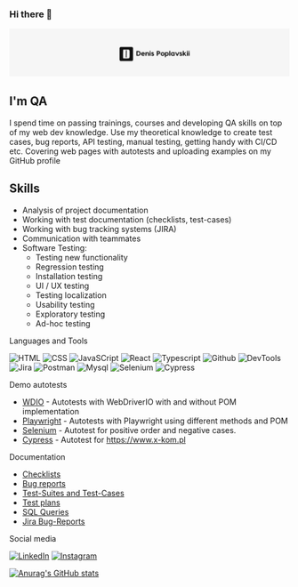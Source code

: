 ### Hi there 👋

[![Header](https://github.com/normal64/normal64/blob/main/assets/header.png)](https://normal64.github.io/prtfl/)

## I'm QA 
I spend time on passing trainings,
courses and developing QA skills on top of my
web dev knowledge. Use my theoretical
knowledge to create test cases, bug reports,
API testing, manual testing, getting handy with
CI/CD etc. Covering web pages with autotests
and uploading examples on my GitHub profile
## Skills

- Analysis of project documentation
- Working with test documentation (checklists, test-cases)
- Working with bug tracking systems (JIRA)
- Communication with teammates
- Software Testing:
  - Testing new functionality
  - Regression testing
  - Installation testing
  - UI / UX testing
  - Testing localization
  - Usability testing
  - Exploratory testing
  - Ad-hoc testing

Languages and Tools

![HTML](https://img.shields.io/badge/<HTML>-090909?style=for-the-badge&logo=html)
![CSS](https://img.shields.io/badge/CSS-090909?style=for-the-badge&logo=CSS)
![JavaSCript](https://img.shields.io/badge/JavaScript-090909?style=for-the-badge&logo=Javascript)
![React](https://img.shields.io/badge/React-090909?style=for-the-badge&logo=react)
![Typescript](https://img.shields.io/badge/Typescript-090909?style=for-the-badge&logo=Typescript)
![Github](https://img.shields.io/badge/Github-090909?style=for-the-badge&logo=Github)
![DevTools](https://img.shields.io/badge/DevTools-090909?style=for-the-badge&logo=Googlechrome)
![Jira](https://img.shields.io/badge/Jira-090909?style=for-the-badge&logo=Jira)
![Postman](https://img.shields.io/badge/Postman-090909?style=for-the-badge&logo=postman)
![Mysql](https://img.shields.io/badge/MySQL-090909?style=for-the-badge&logo=mysql)
![Selenium](https://img.shields.io/badge/Selenium-090909?style=for-the-badge&logo=selenium)
![Cypress](https://img.shields.io/badge/Cypress-090909?style=for-the-badge&logo=cypress)

Demo autotests
- <a href="https://github.com/normal64/Epam-webriverIO-HT">WDIO</a> - Autotests with WebDriverIO with and without POM implementation 
- <a href="https://github.com/normal64/playwright">Playwright</a> - Autotests with Playwright using different methods and POM
- <a href="https://github.com/normal64/grazeAutomation">Selenium</a> - Autotest for positive order and negative cases.
- <a href="https://github.com/normal64/x-com">Cypress</a>  - Autotest for https://www.x-kom.pl


Documentation
- <a href="https://drive.google.com/drive/u/0/folders/1Ti4HoHVZMDCkfhyD-o6ehYG1IArxlLqY">Checklists</a>
- <a href="https://drive.google.com/drive/u/0/folders/1Y7wxPyVFolhwVwIECmYw00ToRk8fL47B">Bug reports</a>
- <a href="https://drive.google.com/drive/u/0/folders/1rezFSwv7ImD381H84AbFKvnI1P4dh6Qi">Test-Suites and Test-Cases</a>
- <a href="https://drive.google.com/drive/u/0/folders/1XDyY08d7YnCAZeOHVHZPGhe0rWfdlyPl">Test plans</a>
- <a href="https://drive.google.com/drive/u/0/folders/1rV2RmJxDLdXS5y2cW8Y90YYjxnWtiBvr">SQL Queries</a>
- <a href="https://drive.google.com/drive/u/0/folders/1XpSTTx2i-wZWwzAEk5kS6XqKU9Ow6la-">Jira Bug-Reports</a>

Social media

[![LinkedIn](https://img.shields.io/badge/LinkedIN-090909?style=for-the-badge&logo=linkedin)](https://www.linkedin.com/in/denis-poplavskii-85525219a/)
[![Instagram](https://img.shields.io/badge/instagram-090909?style=for-the-badge&logo=instagram)](https://www.instagram.com/adhdenis/)

[![Anurag's GitHub stats](https://github-readme-stats.vercel.app/api?username=normal64)](https://github.com/anuraghazra/github-readme-stats)
